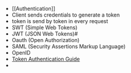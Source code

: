 - [[Authentication]]
- Client sends credentials to generate a token
- token is send by token in every request
- SWT (Simple Web Tokens)
- JWT (JSON Web Tokens)#
- Oauth (Open Authorization)
- SAML (Security Assertions Markup Language)
- OpenID
- [Token Authentication Guide](https://roadmap.sh/guides/token-authentication)
-